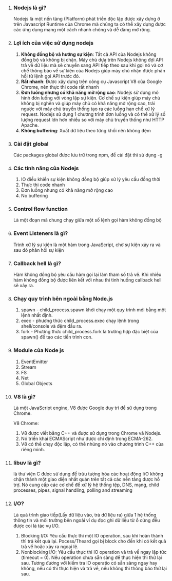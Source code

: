 1. ### Nodejs là gì?

   Nodejs là một nền tảng (Platform) phát triển độc lập được xây dựng ở trên Javascript Runtime của Chrome mà chúng ta có thể 
   xây dựng được các ứng dụng mạng một cách nhanh chóng và dễ dàng mở rộng. 

2. ### Lợi ích của việc sử dụng nodejs

   1. **Không đồng bộ và hướng sự kiện**: Tất cả API của Nodejs không đồng bộ và không bị chặn. Máy chủ dựa trên Nodejs không 
   đợi API trả về dữ liệu mà sẽ chuyển sang API tiếp theo sau khi gọi nó và cơ chế thông báo về sự kiện của Nodejs giúp máy 
   chủ nhận được phản hồi từ lệnh gọi API trước đó.
   2. **Rất nhanh**: Được xây dựng trên công cụ Javascript V8 của Google Chrome, nên thực thi code rất nhanh
   3. **Đơn luồng nhưng có khả năng mở rộng cao**: Nodejs sử dụng mô hình đơn luồng với vòng lặp sự kiện. Cơ chế sự kiện giúp 
   máy chủ không bị nghẽn và giúp máy chủ có khả năng mở rộng cao, trái ngược với máy chủ truyền thống tạo ra các luồng hạn chế
   xử lý request. Nodejs sử dụng 1 chương trình đơn luồng và có thể xử lý số lượng request lớn hơn nhiều so với máy chủ truyền
   thống như HTTP Apache.
   4. **Không buffering**: Xuất dữ liệu theo từng khối nên không đệm

3. ### Cài đặt global
   
   Các packages global được lưu trữ trong npm, để cài đặt thì sử dụng -g

4. ### Các tính năng của Nodejs

   1. IO điều khiển sự kiện không đồng bộ giúp xử lý yêu cầu đồng thời
   2. Thực thi code nhanh
   3. Đơn luồng nhưng có khả năng mở rộng cao
   4. No buffering

5. ### Control flow function

   Là một đoạn mã chung chạy giữa một số lệnh gọi hàm không đồng bộ 

6. ### Event Listeners là gì?

   Trình xử lý sự kiện là một hàm trong JavaScript, chờ sự kiện xảy ra và sau đó phản hồi sự kiện

7. ### Callback hell là gì?

   Hàm không đồng bộ yêu cầu hàm gọi lại làm tham số trả về. Khi nhiều hàm không đồng bộ được liên kết với nhau thì tình huống callback hell sẽ xảy ra.

8. ### Chạy quy trình bên ngoài bằng Node.js
 
   1. spawn - child_process.spawn khởi chạy một quy trình mới bằng một lệnh nhất định. 
   2. exec - phương thức child_process.exec chạy lệnh trong shell/console và đệm đầu ra.
   3. fork - Phương thức child_process.fork là trường hợp đặc biệt của spawn() để tạo các tiến trình con. 

9. ### Module của Node js 
   
   1. EventEmitter 
   2. Stream 
   3. FS 
   4. Net 
   5. Global Objects 

10. ### V8 là gì?

    Là một JavaScript engine, V8 được Google duy trì để sử dụng trong Chrome.

    V8 Chrome:
    1. V8 được viết bằng C++ và được sử dụng trong Chrome và Nodejs.
    2. Nó triển khai ECMAScript như được chỉ định trong ECMA-262.
    3. V8 có thể chạy độc lập, có thể nhúng nó vào chương trình C++ của riêng mình.

11. ### libuv là gì?

    là thư viện C được sử dụng để trừu tượng hóa các hoạt động I/O không chặn thành một giao diện nhất quán trên tất cả các nền tảng được hỗ trợ. 
    Nó cung cấp các cơ chế để xử lý hệ thống tệp, DNS, mạng, child processes, pipes, signal handling, polling and streaming

12. ### I/O?

    Là quá trình giao tiếp(Lấy dữ liệu vào, trả dữ liệu ra) giữa 1 hệ thống thông tin và môi trường bên ngoài
    ví dụ đọc ghi dữ liệu từ ổ cứng đều được coi là tác vụ I/O.

    1. Blocking I/O: Yêu cầu thực thi một IO operation, sau khi hoàn thành thì trả kết quả lại. Pocess/Theard gọi bị block cho đến 
    khi có kết quả trả về hoặc xảy ra ngoại lệ.
    2. Nonblocking I/O: Yêu cầu thực thi IO operation và trả về ngay lập tức (timeout = 0). Nếu operation chưa sẵn sàng để thực hiện
    thì thử lại sau. Tương đương với kiểm tra IO operatio có sẵn sàng ngay hay không, nếu có thì thực hiện và trả về, nếu không thì 
    thông báo thử lại sau.
